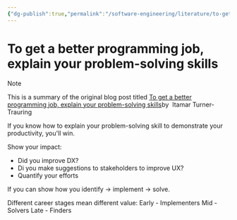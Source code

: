 ```yaml
---
{"dg-publish":true,"permalink":"/software-engineering/literature/to-get-a-better-programming-job-explain-your-problem-solving-skills/","tags":["source/blog"],"created":"2023-09-19T08:01:21.737-05:00","updated":"2023-09-19T08:08:16.792-05:00"}
---
```


# To get a better programming job, explain your problem-solving skills

> [!NOTE]
> This is a summary of the original blog post titled [To get a better programming job, explain your problem-solving skills](https://codewithoutrules.com/2020/05/18/job-search-skills/)by  Itamar Turner-Trauring

If you know how to explain your problem-solving skill to demonstrate your productivity, you'll win.

Show your impact:
- Did you improve DX?
- Di you make suggestions to stakeholders to improve UX?
- Quantify your efforts

If you can show how you identify -> implement -> solve.

Different career stages mean different value:
Early - Implementers
Mid - Solvers
Late - Finders